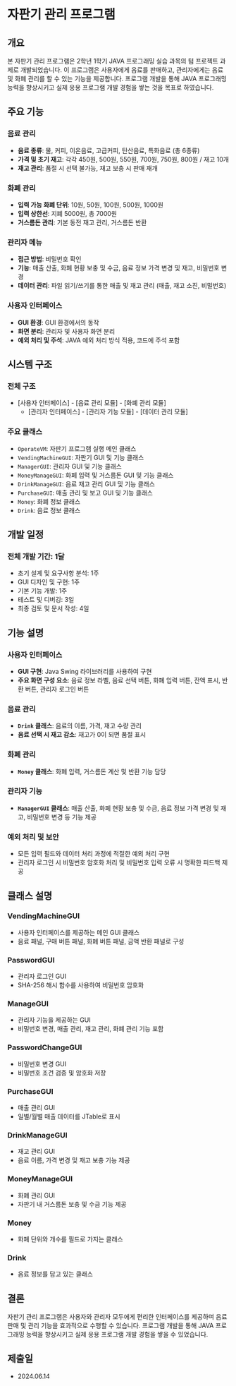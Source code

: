 # 자판기 관리 프로그램

## 개요
본 자판기 관리 프로그램은 2학년 1학기 JAVA 프로그래밍 실습 과목의 텀 프로젝트 과제로 개발되었습니다. 이 프로그램은 사용자에게 음료를 판매하고, 관리자에게는 음료 및 화폐 관리를 할 수 있는 기능을 제공합니다. 프로그램 개발을 통해 JAVA 프로그래밍 능력을 향상시키고 실제 응용 프로그램 개발 경험을 쌓는 것을 목표로 하였습니다.

## 주요 기능

### 음료 관리
- **음료 종류**: 물, 커피, 이온음료, 고급커피, 탄산음료, 특화음료 (총 6종류)
- **가격 및 초기 재고**: 각각 450원, 500원, 550원, 700원, 750원, 800원 / 재고 10개
- **재고 관리**: 품절 시 선택 불가능, 재고 보충 시 판매 재개

### 화폐 관리
- **입력 가능 화폐 단위**: 10원, 50원, 100원, 500원, 1000원
- **입력 상한선**: 지폐 5000원, 총 7000원
- **거스름돈 관리**: 기본 동전 재고 관리, 거스름돈 반환

### 관리자 메뉴
- **접근 방법**: 비밀번호 확인
- **기능**: 매출 산출, 화폐 현황 보충 및 수금, 음료 정보 가격 변경 및 재고, 비밀번호 변경
- **데이터 관리**: 파일 읽기/쓰기를 통한 매출 및 재고 관리 (매출, 재고 소진, 비밀번호)

### 사용자 인터페이스
- **GUI 환경**: GUI 환경에서의 동작
- **화면 분리**: 관리자 및 사용자 화면 분리
- **예외 처리 및 주석**: JAVA 예외 처리 방식 적용, 코드에 주석 포함

## 시스템 구조

### 전체 구조
- [사용자 인터페이스] - [음료 관리 모듈] - [화폐 관리 모듈]
  - [관리자 인터페이스] - [관리자 기능 모듈] - [데이터 관리 모듈]

### 주요 클래스
- `OperateVM`: 자판기 프로그램 실행 메인 클래스
- `VendingMachineGUI`: 자판기 GUI 및 기능 클래스
- `ManagerGUI`: 관리자 GUI 및 기능 클래스
- `MoneyManageGUI`: 화폐 입력 및 거스름돈 GUI 및 기능 클래스
- `DrinkManageGUI`: 음료 재고 관리 GUI 및 기능 클래스
- `PurchaseGUI`: 매출 관리 및 보고 GUI 및 기능 클래스
- `Money`: 화폐 정보 클래스
- `Drink`: 음료 정보 클래스

## 개발 일정

### 전체 개발 기간: 1달
- 초기 설계 및 요구사항 분석: 1주
- GUI 디자인 및 구현: 1주
- 기본 기능 개발: 1주
- 테스트 및 디버깅: 3일
- 최종 검토 및 문서 작성: 4일

## 기능 설명

### 사용자 인터페이스
- **GUI 구현**: Java Swing 라이브러리를 사용하여 구현
- **주요 화면 구성 요소**: 음료 정보 라벨, 음료 선택 버튼, 화폐 입력 버튼, 잔액 표시, 반환 버튼, 관리자 로그인 버튼

### 음료 관리
- **`Drink` 클래스**: 음료의 이름, 가격, 재고 수량 관리
- **음료 선택 시 재고 감소**: 재고가 0이 되면 품절 표시

### 화폐 관리
- **`Money` 클래스**: 화폐 입력, 거스름돈 계산 및 반환 기능 담당

### 관리자 기능
- **`ManagerGUI` 클래스**: 매출 산출, 화폐 현황 보충 및 수금, 음료 정보 가격 변경 및 재고, 비밀번호 변경 등 기능 제공

### 예외 처리 및 보안
- 모든 입력 필드와 데이터 처리 과정에 적절한 예외 처리 구현
- 관리자 로그인 시 비밀번호 암호화 처리 및 비밀번호 입력 오류 시 명확한 피드백 제공

## 클래스 설명

### VendingMachineGUI
- 사용자 인터페이스를 제공하는 메인 GUI 클래스
- 음료 패널, 구매 버튼 패널, 화폐 버튼 패널, 금액 반환 패널로 구성

### PasswordGUI
- 관리자 로그인 GUI
- SHA-256 해시 함수를 사용하여 비밀번호 암호화

### ManageGUI
- 관리자 기능을 제공하는 GUI
- 비밀번호 변경, 매출 관리, 재고 관리, 화폐 관리 기능 포함

### PasswordChangeGUI
- 비밀번호 변경 GUI
- 비밀번호 조건 검증 및 암호화 저장

### PurchaseGUI
- 매출 관리 GUI
- 일별/월별 매출 데이터를 JTable로 표시

### DrinkManageGUI
- 재고 관리 GUI
- 음료 이름, 가격 변경 및 재고 보충 기능 제공

### MoneyManageGUI
- 화폐 관리 GUI
- 자판기 내 거스름돈 보충 및 수금 기능 제공

### Money
- 화폐 단위와 개수를 필드로 가지는 클래스

### Drink
- 음료 정보를 담고 있는 클래스

## 결론
자판기 관리 프로그램은 사용자와 관리자 모두에게 편리한 인터페이스를 제공하며 음료 판매 및 관리 기능을 효과적으로 수행할 수 있습니다. 프로그램 개발을 통해 JAVA 프로그래밍 능력을 향상시키고 실제 응용 프로그램 개발 경험을 쌓을 수 있었습니다.

## 제출일
- 2024.06.14
